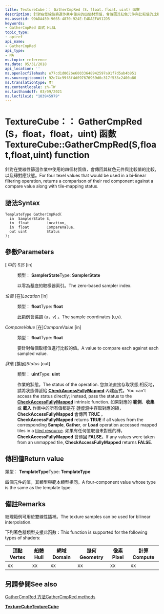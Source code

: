 ```yaml
---
title: TextureCube：： GatherCmpRed (S，float，float，uint) 函數
description: 針對在雙線性篩選作業中使用的四個材質值，會傳回其紅色元件與比較值的比較，以及磚對應狀態。 |TextureCube：： GatherCmpRed (S，float，float，uint) 函數
ms.assetid: 99ADA450-9665-4870-924E-E4DAEFA912D5
keywords:
- GatherCmpRed 函式 HLSL
topic_type:
- apiref
api_name:
- GatherCmpRed
api_type:
- NA
ms.topic: reference
ms.date: 05/31/2018
api_location: ''
ms.openlocfilehash: e77cd1d062be60033648942597a91f7d5ab4b951
ms.sourcegitcommit: 92e74c99f8f4d097676959d0c317f533c2400a80
ms.translationtype: MT
ms.contentlocale: zh-TW
ms.lasthandoff: 03/09/2021
ms.locfileid: "103945979"
---
```

# <a name="texturecubegathercmpredsfloatfloatuint-function"></a><span data-ttu-id="18ed6-105">TextureCube：： GatherCmpRed (S，float，float，uint) 函數</span><span class="sxs-lookup"><span data-stu-id="18ed6-105">TextureCube::GatherCmpRed(S,float,float,uint) function</span></span>

<span data-ttu-id="18ed6-106">針對在雙線性篩選作業中使用的四個材質值，會傳回其紅色元件與比較值的比較，以及磚對應狀態。</span><span class="sxs-lookup"><span data-stu-id="18ed6-106">For four texel values that would be used in a bi-linear filtering operation, returns a comparison of their red component against a compare value along with tile-mapping status.</span></span>

## <a name="syntax"></a><span data-ttu-id="18ed6-107">語法</span><span class="sxs-lookup"><span data-stu-id="18ed6-107">Syntax</span></span>


``` syntax
TemplateType GatherCmpRed(
  in  SamplerState S,
  in  float        Location,
  in  float        CompareValue,
  out uint         Status
);
```



## <a name="parameters"></a><span data-ttu-id="18ed6-108">參數</span><span class="sxs-lookup"><span data-stu-id="18ed6-108">Parameters</span></span>

<dl> <dt>

<span data-ttu-id="18ed6-109"> \[ 中的 S\]</span><span class="sxs-lookup"><span data-stu-id="18ed6-109">*S* \[in\]</span></span>
</dt> <dd>

<span data-ttu-id="18ed6-110">類型： **SamplerState**</span><span class="sxs-lookup"><span data-stu-id="18ed6-110">Type: **SamplerState**</span></span>

<span data-ttu-id="18ed6-111">以零為基底的取樣器索引。</span><span class="sxs-lookup"><span data-stu-id="18ed6-111">The zero-based sampler index.</span></span>

</dd> <dt>

<span data-ttu-id="18ed6-112">*位置* \[在\]</span><span class="sxs-lookup"><span data-stu-id="18ed6-112">*Location* \[in\]</span></span>
</dt> <dd>

<span data-ttu-id="18ed6-113">類型： **float**</span><span class="sxs-lookup"><span data-stu-id="18ed6-113">Type: **float**</span></span>

<span data-ttu-id="18ed6-114">此範例會協調 (u，v) 。</span><span class="sxs-lookup"><span data-stu-id="18ed6-114">The sample coordinates (u,v).</span></span>

</dd> <dt>

<span data-ttu-id="18ed6-115">*CompareValue* \[在\]</span><span class="sxs-lookup"><span data-stu-id="18ed6-115">*CompareValue* \[in\]</span></span>
</dt> <dd>

<span data-ttu-id="18ed6-116">類型： **float**</span><span class="sxs-lookup"><span data-stu-id="18ed6-116">Type: **float**</span></span>

<span data-ttu-id="18ed6-117">要針對每個取樣值進行比較的值。</span><span class="sxs-lookup"><span data-stu-id="18ed6-117">A value to compare each against each sampled value.</span></span>

</dd> <dt>

<span data-ttu-id="18ed6-118">*狀態* \[擴展\]</span><span class="sxs-lookup"><span data-stu-id="18ed6-118">*Status* \[out\]</span></span>
</dt> <dd>

<span data-ttu-id="18ed6-119">類型： **uint**</span><span class="sxs-lookup"><span data-stu-id="18ed6-119">Type: **uint**</span></span>

<span data-ttu-id="18ed6-120">作業的狀態。</span><span class="sxs-lookup"><span data-stu-id="18ed6-120">The status of the operation.</span></span> <span data-ttu-id="18ed6-121">您無法直接存取狀態;相反地，請將狀態傳遞給 [**CheckAccessFullyMapped**](checkaccessfullymapped.md) 內建函式。</span><span class="sxs-lookup"><span data-stu-id="18ed6-121">You can't access the status directly; instead, pass the status to the [**CheckAccessFullyMapped**](checkaccessfullymapped.md) intrinsic function.</span></span> <span data-ttu-id="18ed6-122">如果對應的 **範例**、**收集** 或 **載入** 作業中的所有值都是在 [磚資源](/windows/desktop/direct3d11/direct3d-11-2-features)中存取對應的磚， **CheckAccessFullyMapped** 會傳回 **TRUE** 。</span><span class="sxs-lookup"><span data-stu-id="18ed6-122">**CheckAccessFullyMapped** returns **TRUE** if all values from the corresponding **Sample**, **Gather**, or **Load** operation accessed mapped tiles in a [tiled resource](/windows/desktop/direct3d11/direct3d-11-2-features).</span></span> <span data-ttu-id="18ed6-123">如果有任何值取自未對應的磚， **CheckAccessFullyMapped** 會傳回 **FALSE**。</span><span class="sxs-lookup"><span data-stu-id="18ed6-123">If any values were taken from an unmapped tile, **CheckAccessFullyMapped** returns **FALSE**.</span></span>

</dd> </dl>

## <a name="return-value"></a><span data-ttu-id="18ed6-124">傳回值</span><span class="sxs-lookup"><span data-stu-id="18ed6-124">Return value</span></span>

<span data-ttu-id="18ed6-125">類型： **TemplateType**</span><span class="sxs-lookup"><span data-stu-id="18ed6-125">Type: **TemplateType**</span></span>

<span data-ttu-id="18ed6-126">四個元件的值，其類型與範本類型相同。</span><span class="sxs-lookup"><span data-stu-id="18ed6-126">A four-component value whose type is the same as the template type.</span></span>

## <a name="remarks"></a><span data-ttu-id="18ed6-127">備註</span><span class="sxs-lookup"><span data-stu-id="18ed6-127">Remarks</span></span>

<span data-ttu-id="18ed6-128">紋理範例可用於雙線性插補。</span><span class="sxs-lookup"><span data-stu-id="18ed6-128">The texture samples can be used for bilinear interpolation.</span></span>

<span data-ttu-id="18ed6-129">下列著色器類型支援此函數：</span><span class="sxs-lookup"><span data-stu-id="18ed6-129">This function is supported for the following types of shaders:</span></span>



| <span data-ttu-id="18ed6-130">頂點</span><span class="sxs-lookup"><span data-stu-id="18ed6-130">Vertex</span></span> | <span data-ttu-id="18ed6-131">船體</span><span class="sxs-lookup"><span data-stu-id="18ed6-131">Hull</span></span> | <span data-ttu-id="18ed6-132">網域</span><span class="sxs-lookup"><span data-stu-id="18ed6-132">Domain</span></span> | <span data-ttu-id="18ed6-133">幾何</span><span class="sxs-lookup"><span data-stu-id="18ed6-133">Geometry</span></span> | <span data-ttu-id="18ed6-134">像素</span><span class="sxs-lookup"><span data-stu-id="18ed6-134">Pixel</span></span> | <span data-ttu-id="18ed6-135">計算</span><span class="sxs-lookup"><span data-stu-id="18ed6-135">Compute</span></span> |
|--------|------|--------|----------|-------|---------|
| <span data-ttu-id="18ed6-136">x</span><span class="sxs-lookup"><span data-stu-id="18ed6-136">x</span></span>      | <span data-ttu-id="18ed6-137">x</span><span class="sxs-lookup"><span data-stu-id="18ed6-137">x</span></span>    | <span data-ttu-id="18ed6-138">x</span><span class="sxs-lookup"><span data-stu-id="18ed6-138">x</span></span>      | <span data-ttu-id="18ed6-139">x</span><span class="sxs-lookup"><span data-stu-id="18ed6-139">x</span></span>        | <span data-ttu-id="18ed6-140">x</span><span class="sxs-lookup"><span data-stu-id="18ed6-140">x</span></span>     | <span data-ttu-id="18ed6-141">x</span><span class="sxs-lookup"><span data-stu-id="18ed6-141">x</span></span>       |



 

## <a name="see-also"></a><span data-ttu-id="18ed6-142">另請參閱</span><span class="sxs-lookup"><span data-stu-id="18ed6-142">See also</span></span>

<dl> <dt>

[<span data-ttu-id="18ed6-143">GatherCmpRed 方法</span><span class="sxs-lookup"><span data-stu-id="18ed6-143">GatherCmpRed methods</span></span>](texturecube-gathercmpred.md)
</dt> <dt>

[<span data-ttu-id="18ed6-144">**TextureCube**</span><span class="sxs-lookup"><span data-stu-id="18ed6-144">**TextureCube**</span></span>](texturecube.md)
</dt> </dl>

 

 
